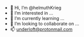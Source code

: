 - 👋 Hi, I’m @helmuthKrieg
- 👀 I’m interested in ...
- 🌱 I’m currently learning ...
- 💞️ I’m looking to collaborate on ...
- 📫 underloft@protonmail.com

<!---
helmuthKrieg/helmuthKrieg is a ✨ special ✨ repository because its `README.md` (this file) appears on your GitHub profile.
You can click the Preview link to take a look at your changes.
--->
